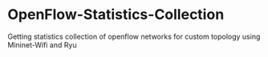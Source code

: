 # OpenFlow-Statistics-Collection
Getting statistics collection of openflow networks for custom topology using Mininet-Wifi and Ryu 
